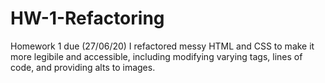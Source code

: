 # HW-1-Refactoring
Homework 1 due (27/06/20)
I refactored messy HTML and CSS to make it more legibile and accessible, including modifying varying tags, lines of code, and providing alts to images.
